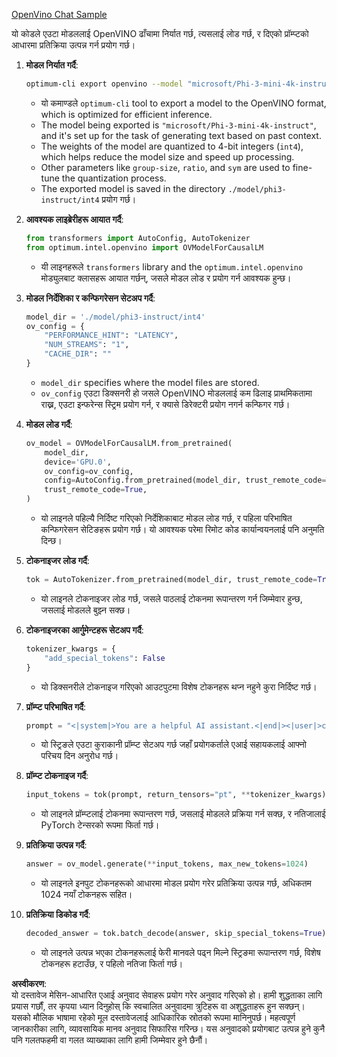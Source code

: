 [OpenVino Chat Sample](../../../../../../code/06.E2E/E2E_OpenVino_Chat_Phi3-instruct.ipynb)

यो कोडले एउटा मोडललाई OpenVINO ढाँचामा निर्यात गर्छ, त्यसलाई लोड गर्छ, र दिएको प्रॉम्प्टको आधारमा प्रतिक्रिया उत्पन्न गर्न प्रयोग गर्छ।

1. **मोडल निर्यात गर्दै**:
   ```bash
   optimum-cli export openvino --model "microsoft/Phi-3-mini-4k-instruct" --task text-generation-with-past --weight-format int4 --group-size 128 --ratio 0.6 --sym --trust-remote-code ./model/phi3-instruct/int4
   ```
   - यो कमाण्डले `optimum-cli` tool to export a model to the OpenVINO format, which is optimized for efficient inference.
   - The model being exported is `"microsoft/Phi-3-mini-4k-instruct"`, and it's set up for the task of generating text based on past context.
   - The weights of the model are quantized to 4-bit integers (`int4`), which helps reduce the model size and speed up processing.
   - Other parameters like `group-size`, `ratio`, and `sym` are used to fine-tune the quantization process.
   - The exported model is saved in the directory `./model/phi3-instruct/int4` प्रयोग गर्छ।

2. **आवश्यक लाइब्रेरीहरू आयात गर्दै**:
   ```python
   from transformers import AutoConfig, AutoTokenizer
   from optimum.intel.openvino import OVModelForCausalLM
   ```
   - यी लाइनहरूले `transformers` library and the `optimum.intel.openvino` मोड्युलबाट क्लासहरू आयात गर्छन्, जसले मोडल लोड र प्रयोग गर्न आवश्यक हुन्छ।

3. **मोडल निर्देशिका र कन्फिगरेसन सेटअप गर्दै**:
   ```python
   model_dir = './model/phi3-instruct/int4'
   ov_config = {
       "PERFORMANCE_HINT": "LATENCY",
       "NUM_STREAMS": "1",
       "CACHE_DIR": ""
   }
   ```
   - `model_dir` specifies where the model files are stored.
   - `ov_config` एउटा डिक्सनरी हो जसले OpenVINO मोडललाई कम ढिलाइ प्राथमिकतामा राख्न, एउटा इन्फरेन्स स्ट्रिम प्रयोग गर्न, र क्यासे डिरेक्टरी प्रयोग नगर्न कन्फिगर गर्छ।

4. **मोडल लोड गर्दै**:
   ```python
   ov_model = OVModelForCausalLM.from_pretrained(
       model_dir,
       device='GPU.0',
       ov_config=ov_config,
       config=AutoConfig.from_pretrained(model_dir, trust_remote_code=True),
       trust_remote_code=True,
   )
   ```
   - यो लाइनले पहिल्यै निर्दिष्ट गरिएको निर्देशिकाबाट मोडल लोड गर्छ, र पहिला परिभाषित कन्फिगरेसन सेटिङहरू प्रयोग गर्छ। यो आवश्यक परेमा रिमोट कोड कार्यान्वयनलाई पनि अनुमति दिन्छ।

5. **टोकनाइजर लोड गर्दै**:
   ```python
   tok = AutoTokenizer.from_pretrained(model_dir, trust_remote_code=True)
   ```
   - यो लाइनले टोकनाइजर लोड गर्छ, जसले पाठलाई टोकनमा रूपान्तरण गर्न जिम्मेवार हुन्छ, जसलाई मोडलले बुझ्न सक्छ।

6. **टोकनाइजरका आर्गुमेन्टहरू सेटअप गर्दै**:
   ```python
   tokenizer_kwargs = {
       "add_special_tokens": False
   }
   ```
   - यो डिक्सनरीले टोकनाइज गरिएको आउटपुटमा विशेष टोकनहरू थप्न नहुने कुरा निर्दिष्ट गर्छ।

7. **प्रॉम्प्ट परिभाषित गर्दै**:
   ```python
   prompt = "<|system|>You are a helpful AI assistant.<|end|><|user|>can you introduce yourself?<|end|><|assistant|>"
   ```
   - यो स्ट्रिङले एउटा कुराकानी प्रॉम्प्ट सेटअप गर्छ जहाँ प्रयोगकर्ताले एआई सहायकलाई आफ्नो परिचय दिन अनुरोध गर्छ।

8. **प्रॉम्प्ट टोकनाइज गर्दै**:
   ```python
   input_tokens = tok(prompt, return_tensors="pt", **tokenizer_kwargs)
   ```
   - यो लाइनले प्रॉम्प्टलाई टोकनमा रूपान्तरण गर्छ, जसलाई मोडलले प्रक्रिया गर्न सक्छ, र नतिजालाई PyTorch टेन्सरको रूपमा फिर्ता गर्छ।

9. **प्रतिक्रिया उत्पन्न गर्दै**:
   ```python
   answer = ov_model.generate(**input_tokens, max_new_tokens=1024)
   ```
   - यो लाइनले इनपुट टोकनहरूको आधारमा मोडल प्रयोग गरेर प्रतिक्रिया उत्पन्न गर्छ, अधिकतम 1024 नयाँ टोकनहरू सहित।

10. **प्रतिक्रिया डिकोड गर्दै**:
    ```python
    decoded_answer = tok.batch_decode(answer, skip_special_tokens=True)[0]
    ```
    - यो लाइनले उत्पन्न भएका टोकनहरूलाई फेरी मानवले पढ्न मिल्ने स्ट्रिङमा रूपान्तरण गर्छ, विशेष टोकनहरू हटाउँछ, र पहिलो नतिजा फिर्ता गर्छ।

**अस्वीकरण**:  
यो दस्तावेज मेसिन-आधारित एआई अनुवाद सेवाहरू प्रयोग गरेर अनुवाद गरिएको हो। हामी शुद्धताका लागि प्रयास गर्छौं, तर कृपया ध्यान दिनुहोस् कि स्वचालित अनुवादमा त्रुटिहरू वा अशुद्धताहरू हुन सक्छन्। यसको मौलिक भाषामा रहेको मूल दस्तावेजलाई आधिकारिक स्रोतको रूपमा मानिनुपर्छ। महत्वपूर्ण जानकारीका लागि, व्यावसायिक मानव अनुवाद सिफारिस गरिन्छ। यस अनुवादको प्रयोगबाट उत्पन्न हुने कुनै पनि गलतफहमी वा गलत व्याख्याका लागि हामी जिम्मेवार हुने छैनौं।